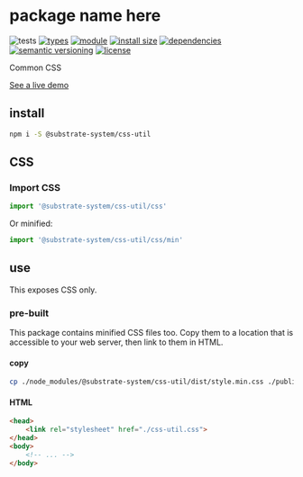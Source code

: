 # package name here
![tests](https://github.com/substrate-system/css-util/actions/workflows/nodejs.yml/badge.svg)
[![types](https://img.shields.io/npm/types/@substrate-system/css-util?style=flat-square)](README.md)
[![module](https://img.shields.io/badge/module-ESM%2FCJS-blue?style=flat-square)](README.md)
[![install size](https://packagephobia.com/badge?p=@substrate-system/css-util)](https://packagephobia.com/result?p=@substrate-system/css-util)
[![dependencies](https://img.shields.io/badge/dependencies-zero-brightgreen.svg?style=flat-square)](package.json)
[![semantic versioning](https://img.shields.io/badge/semver-2.0.0-blue?logo=semver&style=flat-square)](https://semver.org/)
[![license](https://img.shields.io/badge/license-MIT-brightgreen.svg?style=flat-square)](LICENSE)

Common CSS

[See a live demo](https://substrate-system.github.io/css-util/)

<!-- toc -->

## install

```sh
npm i -S @substrate-system/css-util
```

## CSS

### Import CSS

```js
import '@substrate-system/css-util/css'
```

Or minified:
```js
import '@substrate-system/css-util/css/min'
```

## use
This exposes CSS only.

### pre-built
This package contains minified CSS files too. Copy them to a location that is
accessible to your web server, then link to them in HTML.

#### copy
```sh
cp ./node_modules/@substrate-system/css-util/dist/style.min.css ./public/css-util.css
```

#### HTML
```html
<head>
    <link rel="stylesheet" href="./css-util.css">
</head>
<body>
    <!-- ... -->
</body>
```
